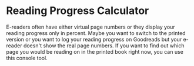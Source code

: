 # Reading Progress Calculator
E-readers often have either virtual page numbers or they display your reading progress only in percent. 
Maybe you want to switch to the printed version or you want to log your reading progress on Goodreads but your e-reader doesn't show the real page numbers.
If you want to find out which page you would be reading on in the printed book right now, you can use this console tool. 
